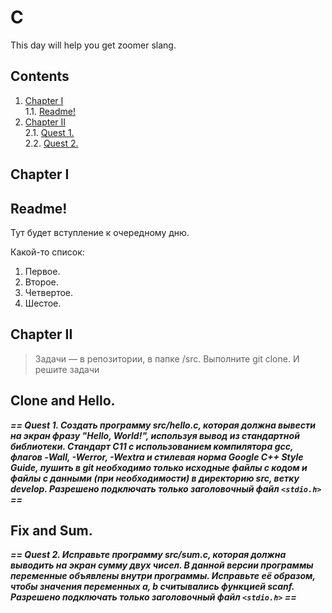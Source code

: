 # C

This day will help you get zoomer slang.

## Contents

1. [Chapter I](#chapter-i) \
    1.1. [Readme!](#readme)  
2. [Chapter II](#chapter-ii) \
    2.1. [Quest 1.](#quest-and-clone)  
    2.2. [Quest 2.](#fix-and-sum)  
   
   
## Chapter I

## Readme!

Тут будет вступление к очередному дню.

Какой-то список: 
1. Первое. 
2. Второе.
3. Четвертое. 
4. Шестое.

## Chapter II


> Задачи — в репозитории, в папке /src. Выполните git clone. И решите задачи

## Clone and Hello.
***==  Quest 1. Создать программу src/hello.c, которая должна вывести на экран фразу "Hello, World!", используя вывод из стандартной библиотеки. Cтандарт C11 с использованием компилятора gcc, флагов -Wall, -Werror, -Wextra и стилевая норма Google C++ Style Guide, пушить в git необходимо только исходные файлы с кодом и файлы с данными (при необходимости) в директорию src, ветку develop. Разрешено подключать только заголовочный файл `<stdio.h>` ==***

## Fix and Sum.
***==  Quest 2. Исправьте программу src/sum.c, которая должна выводить на экран сумму двух чисел. В данной версии программы переменные объявлены внутри программы. Исправьте её образом, чтобы значения переменных a, b считывались функцией scanf. Разрешено подключать только заголовочный файл `<stdio.h>` ==***
